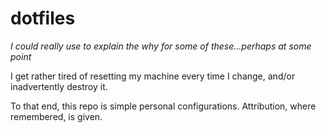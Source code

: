 dotfiles
========
*I could really use to explain the why for some of these...perhaps at some point*

I get rather tired of resetting my machine every time I change, and/or inadvertently destroy it.

To that end, this repo is simple personal configurations.  Attribution, where remembered, is given.
